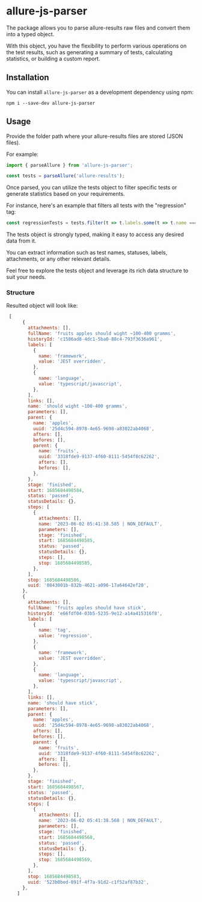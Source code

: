 # allure-js-parser

The package allows you to parse allure-results raw files and convert them into a typed object.

With this object, you have the flexibility to perform various operations on the test results, such as generating a summary of tests, calculating statistics, or building a custom report.


## Installation
You can install `allure-js-parser` as a development dependency using npm:
```
npm i --save-dev allure-js-parser
```

## Usage
Provide the folder path where your allure-results files are stored (JSON files). 

For example:
```typescript
import { parseAllure } from 'allure-js-parser';

const tests = parseAllure('allure-results');
```

Once parsed, you can utilize the tests object to filter specific tests or generate 
statistics based on your requirements.

For instance, here's an example that filters all tests with the "regression" tag:
```typescript
const regressionTests = tests.filter(t => t.labels.some(t => t.name === 'tag' && t.value === 'regression'))
```

The tests object is strongly typed, making it easy to access any desired data from it.

You can extract information such as test names, statuses, labels, attachments, or any other relevant details.

Feel free to explore the tests object and leverage its rich data structure to suit your needs.

### Structure
Resulted object will look like:
```javascript
 [
      {
        attachments: [],
        fullName: 'fruits apples should wight ~100-400 gramms',
        historyId: 'c1586ad8-4dc1-5ba0-88c4-793f3636a961',
        labels: [
          {
            name: 'framework',
            value: 'JEST overridden',
          },
          {
            name: 'language',
            value: 'typescript/javascript',
          },
        ],
        links: [],
        name: 'should wight ~100-400 gramms',
        parameters: [],
        parent: {
          name: 'apples',
          uuid: '25d4c594-8978-4e65-9698-a83022ab4068',
          afters: [],
          befores: [],
          parent: {
            name: 'fruits',
            uuid: '3318fde9-9137-4f60-8111-5454f8c62262',
            afters: [],
            befores: [],
          },
        },
        stage: 'finished',
        start: 1685684498584,
        status: 'passed',
        statusDetails: {},
        steps: [
          {
            attachments: [],
            name: '2023-06-02 05:41:38.585 | NON_DEFAULT',
            parameters: [],
            stage: 'finished',
            start: 1685684498585,
            status: 'passed',
            statusDetails: {},
            steps: [],
            stop: 1685684498585,
          },
        ],
        stop: 1685684498586,
        uuid: '0843001b-832b-4621-a096-17a64642ef20',
      },
      {
        attachments: [],
        fullName: 'fruits apples should have stick',
        historyId: 'e66fdf04-03b5-5235-9e12-a14a415316f8',
        labels: [
          {
            name: 'tag',
            value: 'regression',
          },
          {
            name: 'framework',
            value: 'JEST overridden',
          },
          {
            name: 'language',
            value: 'typescript/javascript',
          },
        ],
        links: [],
        name: 'should have stick',
        parameters: [],
        parent: {
          name: 'apples',
          uuid: '25d4c594-8978-4e65-9698-a83022ab4068',
          afters: [],
          befores: [],
          parent: {
            name: 'fruits',
            uuid: '3318fde9-9137-4f60-8111-5454f8c62262',
            afters: [],
            befores: [],
          },
        },
        stage: 'finished',
        start: 1685684498567,
        status: 'passed',
        statusDetails: {},
        steps: [
          {
            attachments: [],
            name: '2023-06-02 05:41:38.568 | NON_DEFAULT',
            parameters: [],
            stage: 'finished',
            start: 1685684498568,
            status: 'passed',
            statusDetails: {},
            steps: [],
            stop: 1685684498569,
          },
        ],
        stop: 1685684498583,
        uuid: '523b0bed-891f-4f7a-91d2-c1f52af87b32',
      },
    ]
```
